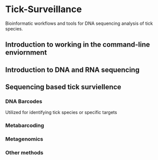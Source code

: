# Tick-Surveillance
Bioinformatic workflows and tools for DNA sequencing analysis of tick species.
 
 
## Introduction to working in the command-line enviornment
 
 
## Introduction to DNA and RNA sequencing


## Sequencing based tick surviellence
 
 
### DNA Barcodes
Utilized for identifying tick species or specific targets

 
### Metabarcoding


### Metagenomics

 
### Other methods
